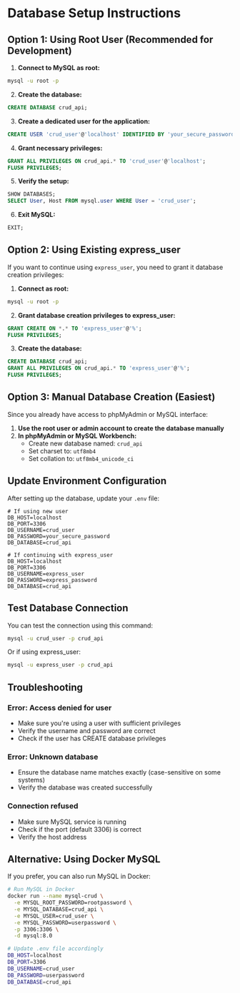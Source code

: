# Database Setup Instructions

## Option 1: Using Root User (Recommended for Development)

1. **Connect to MySQL as root:**
```bash
mysql -u root -p
```

2. **Create the database:**
```sql
CREATE DATABASE crud_api;
```

3. **Create a dedicated user for the application:**
```sql
CREATE USER 'crud_user'@'localhost' IDENTIFIED BY 'your_secure_password';
```

4. **Grant necessary privileges:**
```sql
GRANT ALL PRIVILEGES ON crud_api.* TO 'crud_user'@'localhost';
FLUSH PRIVILEGES;
```

5. **Verify the setup:**
```sql
SHOW DATABASES;
SELECT User, Host FROM mysql.user WHERE User = 'crud_user';
```

6. **Exit MySQL:**
```sql
EXIT;
```

## Option 2: Using Existing express_user

If you want to continue using `express_user`, you need to grant it database creation privileges:

1. **Connect as root:**
```bash
mysql -u root -p
```

2. **Grant database creation privileges to express_user:**
```sql
GRANT CREATE ON *.* TO 'express_user'@'%';
FLUSH PRIVILEGES;
```

3. **Create the database:**
```sql
CREATE DATABASE crud_api;
GRANT ALL PRIVILEGES ON crud_api.* TO 'express_user'@'%';
FLUSH PRIVILEGES;
```

## Option 3: Manual Database Creation (Easiest)

Since you already have access to phpMyAdmin or MySQL interface:

1. **Use the root user or admin account to create the database manually**
2. **In phpMyAdmin or MySQL Workbench:**
   - Create new database named: `crud_api`
   - Set charset to: `utf8mb4`
   - Set collation to: `utf8mb4_unicode_ci`

## Update Environment Configuration

After setting up the database, update your `.env` file:

```env
# If using new user
DB_HOST=localhost
DB_PORT=3306
DB_USERNAME=crud_user
DB_PASSWORD=your_secure_password
DB_DATABASE=crud_api

# If continuing with express_user
DB_HOST=localhost
DB_PORT=3306
DB_USERNAME=express_user
DB_PASSWORD=express_password
DB_DATABASE=crud_api
```

## Test Database Connection

You can test the connection using this command:

```bash
mysql -u crud_user -p crud_api
```

Or if using express_user:
```bash
mysql -u express_user -p crud_api
```

## Troubleshooting

### Error: Access denied for user
- Make sure you're using a user with sufficient privileges
- Verify the username and password are correct
- Check if the user has CREATE database privileges

### Error: Unknown database
- Ensure the database name matches exactly (case-sensitive on some systems)
- Verify the database was created successfully

### Connection refused
- Make sure MySQL service is running
- Check if the port (default 3306) is correct
- Verify the host address

## Alternative: Using Docker MySQL

If you prefer, you can also run MySQL in Docker:

```bash
# Run MySQL in Docker
docker run --name mysql-crud \
  -e MYSQL_ROOT_PASSWORD=rootpassword \
  -e MYSQL_DATABASE=crud_api \
  -e MYSQL_USER=crud_user \
  -e MYSQL_PASSWORD=userpassword \
  -p 3306:3306 \
  -d mysql:8.0

# Update .env file accordingly
DB_HOST=localhost
DB_PORT=3306
DB_USERNAME=crud_user
DB_PASSWORD=userpassword
DB_DATABASE=crud_api
```
